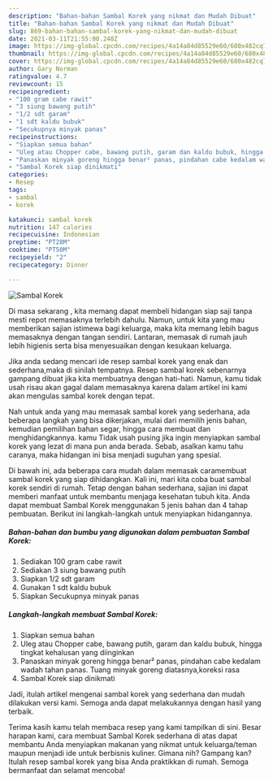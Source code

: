 ```yaml
---
description: "Bahan-bahan Sambal Korek yang nikmat dan Mudah Dibuat"
title: "Bahan-bahan Sambal Korek yang nikmat dan Mudah Dibuat"
slug: 869-bahan-bahan-sambal-korek-yang-nikmat-dan-mudah-dibuat
date: 2021-03-11T21:55:00.248Z
image: https://img-global.cpcdn.com/recipes/4a14a84d85529e60/680x482cq70/sambal-korek-foto-resep-utama.jpg
thumbnail: https://img-global.cpcdn.com/recipes/4a14a84d85529e60/680x482cq70/sambal-korek-foto-resep-utama.jpg
cover: https://img-global.cpcdn.com/recipes/4a14a84d85529e60/680x482cq70/sambal-korek-foto-resep-utama.jpg
author: Gary Norman
ratingvalue: 4.7
reviewcount: 15
recipeingredient:
- "100 gram cabe rawit"
- "3 siung bawang putih"
- "1/2 sdt garam"
- "1 sdt kaldu bubuk"
- "Secukupnya minyak panas"
recipeinstructions:
- "Siapkan semua bahan"
- "Uleg atau Chopper cabe, bawang putih, garam dan kaldu bubuk, hingga tingkat kehalusan yang diinginkan"
- "Panaskan minyak goreng hingga benar² panas, pindahan cabe kedalam wadah tahan panas. Tuang minyak goreng diatasnya,koreksi rasa"
- "Sambal Korek siap dinikmati"
categories:
- Resep
tags:
- sambal
- korek

katakunci: sambal korek 
nutrition: 147 calories
recipecuisine: Indonesian
preptime: "PT28M"
cooktime: "PT50M"
recipeyield: "2"
recipecategory: Dinner

---
```



![Sambal Korek](https://img-global.cpcdn.com/recipes/4a14a84d85529e60/680x482cq70/sambal-korek-foto-resep-utama.jpg)

Di masa  sekarang , kita memang dapat membeli hidangan siap saji tanpa mesti repot memasaknya terlebih dahulu. Namun, untuk kita yang mau memberikan sajian istimewa bagi keluarga, maka kita memang lebih bagus memasaknya dengan tangan sendiri. Lantaran, memasak di rumah jauh lebih higienis serta bisa menyesuaikan dengan kesukaan keluarga.

Jika anda sedang mencari ide resep sambal korek yang enak dan sederhana,maka di sinilah tempatnya. Resep sambal korek  sebenarnya gampang dibuat jika kita membuatnya dengan hati-hati. Namun, kamu tidak usah risau akan gagal dalam memasaknya 
karena dalam artikel ini kami akan mengulas sambal korek dengan tepat.  



Nah untuk anda yang mau memasak sambal korek yang sederhana, ada beberapa langkah yang bisa dikerjakan, mulai dari memilih jenis bahan, kemudian pemilihan bahan segar, hingga cara membuat dan menghidangkannya. kamu Tidak usah pusing jika ingin menyiapkan sambal korek yang lezat di mana pun anda berada. Sebab, asalkan kamu  tahu caranya, maka hidangan ini bisa menjadi suguhan yang spesial.

Di bawah ini, ada beberapa cara mudah dalam memasak caramembuat sambal korek yang siap dihidangkan. Kali ini, mari kita coba buat sambal korek sendiri di rumah. Tetap dengan bahan sederhana, sajian ini dapat memberi manfaat untuk membantu menjaga kesehatan tubuh kita. Anda dapat membuat Sambal Korek menggunakan 5 jenis bahan dan 4 tahap pembuatan. Berikut ini langkah-langkah untuk menyiapkan hidangannya.

<!--inarticleads1-->

##### Bahan-bahan dan bumbu yang digunakan dalam pembuatan Sambal Korek:

1. Sediakan 100 gram cabe rawit
1. Sediakan 3 siung bawang putih
1. Siapkan 1/2 sdt garam
1. Gunakan 1 sdt kaldu bubuk
1. Siapkan Secukupnya minyak panas




<!--inarticleads2-->

##### Langkah-langkah membuat Sambal Korek:

1. Siapkan semua bahan
1. Uleg atau Chopper cabe, bawang putih, garam dan kaldu bubuk, hingga tingkat kehalusan yang diinginkan
1. Panaskan minyak goreng hingga benar² panas, pindahan cabe kedalam wadah tahan panas. Tuang minyak goreng diatasnya,koreksi rasa
1. Sambal Korek siap dinikmati




Jadi, itulah artikel mengenai  sambal korek  yang sederhana dan mudah dilakukan versi kami. Semoga anda dapat melakukannya dengan hasil yang terbaik. 

Terima kasih kamu telah membaca resep yang kami tampilkan di sini. Besar harapan kami, cara membuat  Sambal Korek sederhana di atas dapat membantu Anda menyiapkan makanan yang nikmat untuk keluarga/teman maupun menjadi ide untuk berbisnis kuliner. Gimana nih? Gampang kan? Itulah resep sambal korek yang bisa Anda praktikkan di rumah. Semoga bermanfaat dan selamat mencoba!

